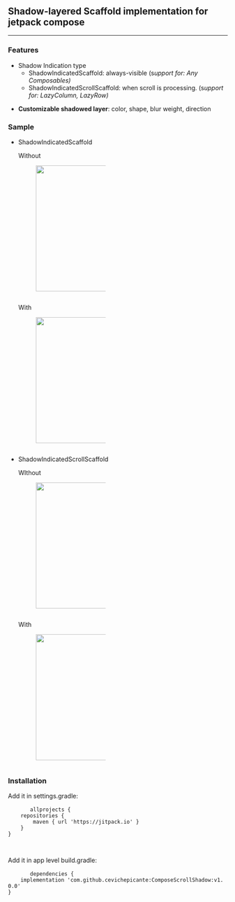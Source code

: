 <article id="28b56141-18f7-80fa-ae1a-d1b1d5bbd7f4" class="page sans">
  <header><h1 class="page-title"></h1><p class="page-description"></p></header>
  <div class="page-body">
    <h1 id="28b56141-18f7-8024-bdde-dabe9fed36f8" class="">Shadow-layered Scaffold implementation for jetpack compose</h1>
    <hr id="28b56141-18f7-80a8-90af-f6876a20b303">
    <h3 id="28b56141-18f7-80ac-8d7e-d8467b92f407" class="">Features</h3>
    <ul id="28b56141-18f7-806e-998a-ff7130068733" class="bulleted-list">
      <li style="list-style-type:disc">Shadow Indication type
        <ul id="28b56141-18f7-80f3-9a1a-db7bf029ac3b" class="bulleted-list">
          <li style="list-style-type:circle">ShadowIndicatedScaffold: always-visible (s<em>upport for: Any Composables)</em></li>
        </ul>
        <ul id="28b56141-18f7-801b-89b1-f9beceab5d12" class="bulleted-list">
          <li style="list-style-type:circle">ShadowIndicatedScrollScaffold: when scroll is processing. (s<em>upport for: LazyColumn, LazyRow)</em></li>
        </ul>
      </li>
    </ul>
    <ul id="28b56141-18f7-8078-b7f3-e5f064e8be6b" class="bulleted-list">
      <li style="list-style-type:disc"><strong>Customizable shadowed layer</strong>: color, shape, blur weight, direction</li>
    </ul>
    <h3 id="28b56141-18f7-8085-828d-d605c391125c" class="">Sample</h3>
    <ul id="28b56141-18f7-80a4-8813-ea401be129f9" class="block-color-default bulleted-list">
      <li style="list-style-type:disc">ShadowIndicatedScaffold <div id="28b56141-18f7-80bd-a0ac-f52c246ffa79" class="column-list">
        <div id="28b56141-18f7-8083-9dee-fc2f8ccea27f" style="width:50%" class="column">
          <p id="28b56141-18f7-80a5-902d-c199ca113afe" class="">Without</p>
          <figure id="28b56141-18f7-80ee-bd12-ffd46e8ab991" class="image">
            <a href="%EC%A0%9C%EB%AA%A9%20%EC%97%86%EC%9D%8C%2028b5614118f780faae1ad1b1d5bbd7f4/SwipingPhoto_BeforeShadow.jpg">
              <img style="width:288px" src="%EC%A0%9C%EB%AA%A9%20%EC%97%86%EC%9D%8C%2028b5614118f780faae1ad1b1d5bbd7f4/SwipingPhoto_BeforeShadow.jpg">
            </a>
          </figure>
          <p id="28b56141-18f7-8024-93da-eabc02d5049e" class=""></p>
        </div>
        <div id="28b56141-18f7-8035-996b-d4ac1f6e1a59" style="width:50%" class="column">
          <p id="28b56141-18f7-80b0-884d-f2675d0df4dc" class="">With</p>
          <figure id="28b56141-18f7-8044-8daa-f374e11a080c" class="image">
            <a href="%EC%A0%9C%EB%AA%A9%20%EC%97%86%EC%9D%8C%2028b5614118f780faae1ad1b1d5bbd7f4/SwipingPhoto_AfterShadow.jpg">
              <img style="width:288px" src="%EC%A0%9C%EB%AA%A9%20%EC%97%86%EC%9D%8C%2028b5614118f780faae1ad1b1d5bbd7f4/SwipingPhoto_AfterShadow.jpg"></a>
          </figure>
        </div>
      </div>
      </li>
    </ul>
    <ul id="28b56141-18f7-80f6-a5d8-d8b2add36e32" class="bulleted-list">
      <li style="list-style-type:disc">ShadowIndicatedScrollScaffold
        <div id="28b56141-18f7-8020-a150-f276d5596463" class="column-list">
          <div id="28b56141-18f7-8070-9692-f7015c70b66b" style="width:50%" class="column">
            <p id="28b56141-18f7-8087-9e80-e8f37bdb4c8d" class="">WIthout</p>
            <figure id="28b56141-18f7-806d-8df2-ec8945fa40a3" class="image">
              <a href="%EC%A0%9C%EB%AA%A9%20%EC%97%86%EC%9D%8C%2028b5614118f780faae1ad1b1d5bbd7f4/Chat_BeforShadow.jpg">
                <img style="width:288px" src="%EC%A0%9C%EB%AA%A9%20%EC%97%86%EC%9D%8C%2028b5614118f780faae1ad1b1d5bbd7f4/Chat_BeforShadow.jpg">
              </a>
            </figure>
          </div>
          <div id="28b56141-18f7-8078-b067-c7365aa7f41b" style="width:50.00000000000004%" class="column">
            <p id="28b56141-18f7-8032-b363-cbcd98deb7e1" class="">With</p>
            <figure id="28b56141-18f7-8003-aa8e-f043192e070f" class="image">
              <a href="%EC%A0%9C%EB%AA%A9%20%EC%97%86%EC%9D%8C%2028b5614118f780faae1ad1b1d5bbd7f4/ChatScreenScrollAction.gif">
                <img style="width:288px" src="%EC%A0%9C%EB%AA%A9%20%EC%97%86%EC%9D%8C%2028b5614118f780faae1ad1b1d5bbd7f4/ChatScreenScrollAction.gif">
              </a>
            </figure>
          </div>
        </div>
      </li>
    </ul>
    <h3 id="28b56141-18f7-80a1-8c57-f3a9dec0008c" class="">Installation</h3>
    <p id="28b56141-18f7-80bc-8106-e1536e42f7f7" class="">Add it in settings.gradle:</p>
    <script src="https://cdnjs.cloudflare.com/ajax/libs/prism/1.29.0/prism.min.js" integrity="sha512-7Z9J3l1+EYfeaPKcGXu3MS/7T+w19WtKQY/n+xzmw4hZhJ9tyYmcUS+4QqAlzhicE5LAfMQSF3iFTK9bQdTxXg==" crossorigin="anonymous" referrerpolicy="no-referrer"></script>
    <link rel="stylesheet" href="https://cdnjs.cloudflare.com/ajax/libs/prism/1.29.0/themes/prism.min.css" integrity="sha512-tN7Ec6zAFaVSG3TpNAKtk4DOHNpSwKHxxrsiw4GHKESGPs5njn/0sMCUMl2svV4wo4BK/rCP7juYz+zx+l6oeQ==" crossorigin="anonymous" referrerpolicy="no-referrer">
    <pre id="28b56141-18f7-80bf-a469-d77260c4c267" class="code code-wrap language-plain" tabindex="0">
      <code class="Text language-plain" style="white-space:pre-wrap;word-break:break-all">allprojects {
    repositories {
        maven { url 'https://jitpack.io' }
    }
}
      </code>
    </pre>
    <p id="28b56141-18f7-809d-a7e2-e19ad44297c6" class="">Add it in app level build.gradle:</p>
    <script src="https://cdnjs.cloudflare.com/ajax/libs/prism/1.29.0/prism.min.js" integrity="sha512-7Z9J3l1+EYfeaPKcGXu3MS/7T+w19WtKQY/n+xzmw4hZhJ9tyYmcUS+4QqAlzhicE5LAfMQSF3iFTK9bQdTxXg==" crossorigin="anonymous" referrerpolicy="no-referrer"></script>
    <link rel="stylesheet" href="https://cdnjs.cloudflare.com/ajax/libs/prism/1.29.0/themes/prism.min.css" integrity="sha512-tN7Ec6zAFaVSG3TpNAKtk4DOHNpSwKHxxrsiw4GHKESGPs5njn/0sMCUMl2svV4wo4BK/rCP7juYz+zx+l6oeQ==" crossorigin="anonymous" referrerpolicy="no-referrer">
    <pre id="28b56141-18f7-8016-b28b-c20cd3bcf3d6" class="code code-wrap language-plain" tabindex="0">
      <code class="Text language-plain" style="white-space:pre-wrap;word-break:break-all">dependencies {
    implementation 'com.github.cevichepicante:ComposeScrollShadow:v1.0.0'
}</code>
    </pre>
  </div>
</article>
